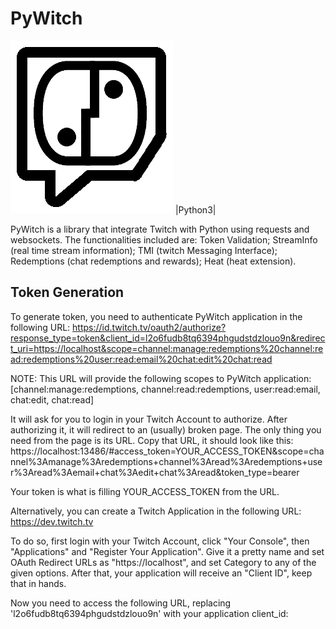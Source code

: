 # PyWitch
![pywitch_logo](logo/pywitch_logo.png)
|Python3|

PyWitch is a library that integrate Twitch with Python using requests and
websockets. The functionalities included are: 
Token Validation;
StreamInfo (real time stream information);
TMI (twitch Messaging Interface);
Redemptions (chat redemptions and rewards);
Heat (heat extension).

## Token Generation ##

To generate token, you need to authenticate PyWitch application in the
following URL:
https://id.twitch.tv/oauth2/authorize?response_type=token&client_id=l2o6fudb8tq6394phgudstdzlouo9n&redirect_uri=https://localhost&scope=channel:manage:redemptions%20channel:read:redemptions%20user:read:email%20chat:edit%20chat:read

NOTE: This URL will provide the following scopes to PyWitch application:
[channel:manage:redemptions, channel:read:redemptions, user:read:email,
chat:edit, chat:read]

It will ask for you to login in your Twitch Account to authorize. After
authorizing it, it will redirect to an (usually) broken page. The only thing
you need from the page is its URL. Copy that URL, it should look like this:
https://localhost:13486/#access_token=YOUR_ACCESS_TOKEN&scope=channel%3Amanage%3Aredemptions+channel%3Aread%3Aredemptions+user%3Aread%3Aemail+chat%3Aedit+chat%3Aread&token_type=bearer

Your token is what is filling YOUR_ACCESS_TOKEN from the URL. 

Alternatively, you can create a Twitch Application in the
following URL:
https://dev.twitch.tv

To do so, first login with your Twitch Account, click "Your Console", then 
"Applications" and "Register Your Application".
Give it a pretty name and set OAuth Redirect URLs as "https://localhost", and
set Category to any of the given options.
After that, your application will receive an "Client ID", keep that in hands.

Now you need to access the following URL, replacing 'l2o6fudb8tq6394phgudstdzlouo9n'
with your application client_id:
